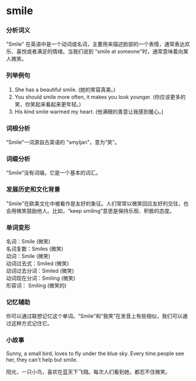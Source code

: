 # smile

### 分析词义

  

"Smile" 在英语中是一个动词或名词，主要用来描述脸部的一个表情，通常表达欢乐、喜悦或者满足的情绪。当我们说到 "smile at someone"时，通常意味着向某人微笑。

  

### 列举例句

  

1.  She has a beautiful smile. (她的笑容真美。)
2.  You should smile more often, it makes you look younger. (你应该更多的笑，你笑起来看起来更年轻。)
3.  His kind smile warmed my heart. (他满眼的善意让我感到暖心。)

  

### 词根分析

  

“Smile”一词源自古英语的 "smyljan"，意为“笑”。

  

### 词缀分析

  

“Smile”没有词缀。它是一个基本的词汇。

  

### 发展历史和文化背景

  

"Smile"在欧美文化中被看作是友好的象征。人们常常以微笑回应友好的交往，也会用微笑鼓励他人。比如，“keep smiling”意思是保持乐观、积极的态度。

  

### 单词变形

  

名词：Smile (微笑)  
名词复数：Smiles (微笑)  
动词：Smile (微笑)  
动词过去式：Smiled (微笑)  
动词过去分词：Smiled (微笑)  
动词现在分词：Smiling (微笑)  
形容词： Smiling (微笑的)

  

### 记忆辅助

  

你可以通过联想记忆这个单词。“Smile”和“我笑”在发音上有些相似，我们可以通过这种方式记住它。

  

### 小故事

  

Sunny, a small bird, loves to fly under the blue sky. Every time people see her, they can't help but smile.

  

阳光，一只小鸟，喜欢在蓝天下飞翔。每次人们看到她，都忍不住微笑。
